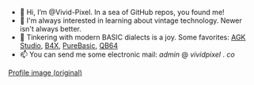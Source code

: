 - 👋 Hi, I’m @Vivid-Pixel. In a sea of GitHub repos, you found me!
- 👀 I'm always interested in learning about vintage technology. Newer isn't always better.
- 🌱 Tinkering with modern BASIC dialects is a joy. Some favorites: [AGK Studio](https://www.appgamekit.com/studio), [B4X](https://www.b4x.com), [PureBasic](https://purebasic.com), [QB64](https://qb64phoenix.com)
- 📫 You can send me some electronic mail: _admin_ @ *vividpixel* . _co_

[Profile image (original)](https://www.freepik.com/premium-vector/trail-motocross-pixel-art-style_21055512.htm)
